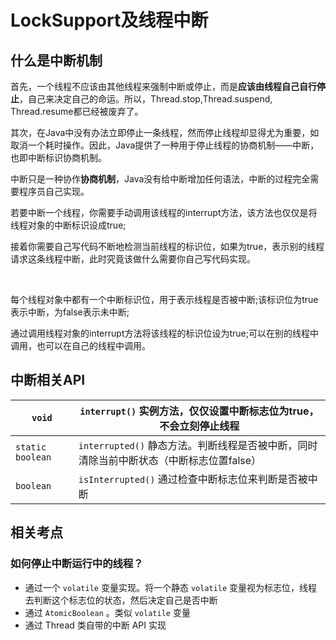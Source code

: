 # LockSupport及线程中断

## 什么是中断机制

首先，一个线程不应该由其他线程来强制中断或停止，而是**应该由线程自己自行停止**，自己来决定自己的命运。所以，Thread.stop,Thread.suspend, Thread.resume都已经被废弃了。

其次，在Java中没有办法立即停止一条线程，然而停止线程却显得尤为重要，如取消一个耗时操作。因此，Java提供了一种用于停止线程的协商机制——中断，也即中断标识协商机制。

中断只是一种协作**协商机制**，Java没有给中断增加任何语法，中断的过程完全需要程序员自己实现。

若要中断一个线程，你需要手动调用该线程的interrupt方法，该方法也仅仅是将线程对象的中断标识设成true;

接着你需要自己写代码不断地检测当前线程的标识位，如果为true，表示别的线程请求这条线程中断，此时究竟该做什么需要你自己写代码实现。

<br/>

每个线程对象中都有一个中断标识位，用于表示线程是否被中断;该标识位为true表示中断，为false表示未中断;

通过调用线程对象的interrupt方法将该线程的标识位设为true;可以在别的线程中调用，也可以在自己的线程中调用。

## 中断相关API

| `void`           | `interrupt()` 实例方法，仅仅设置中断标志位为true，不会立刻停止线程 |
| ---------------- | ------------------------------------------------------------ |
| `static boolean` | `interrupted()` 静态方法。判断线程是否被中断，同时清除当前中断状态（中断标志位置false） |
| `boolean`        | `isInterrupted()` 通过检查中断标志位来判断是否被中断         |

## 相关考点

### 如何停止中断运行中的线程？

- 通过一个 `volatile` 变量实现。将一个静态 `volatile` 变量视为标志位，线程去判断这个标志位的状态，然后决定自己是否中断
- 通过 `AtomicBoolean` 。类似  `volatile` 变量
- 通过 Thread 类自带的中断 API 实现


